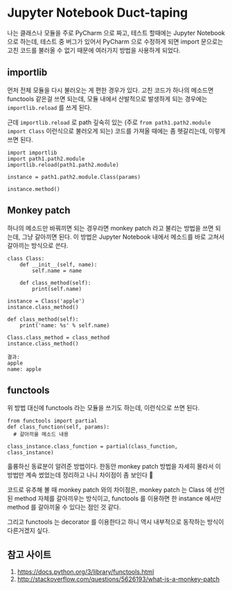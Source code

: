 # Jupyter Notebook Duct-taping

나는 클래스나 모듈을 주로 PyCharm 으로 짜고, 테스트 할때에는 Jupyter Notebook 으로 하는데, 테스트 중 버그가 있어서 PyCharm 으로 수정하게 되면 import 문으로는 고친 코드를 불러올 수 없기 때문에 여러가지 방법을 사용하게 되었다.

## importlib

먼저 전체 모듈을 다시 불러오는 게 편한 경우가 있다. 고친 코드가 하나의 메소드면 functools 같은걸 쓰면 되는데, 모듈 내에서 산발적으로 발생하게 되는 경우에는 `importlib.reload` 를 쓰게 된다.

근데 `importlib.reload` 로 path 깊숙히 있는 (주로 `from path1.path2.module import Class` 이런식으로 불러오게 되는) 코드를 가져올 때에는 좀 헷갈리는데, 이렇게 쓰면 된다.

```
import importlib
import path1.path2.module 
importlib.reload(path1.path2.module)

instance = path1.path2.module.Class(params)

instance.method()
```

## Monkey patch

하나의 메소드만 바꿔끼면 되는 경우라면 monkey patch 라고 불리는 방법을 쓰면 되는데, 그냥 갈아끼면 된다. 이 방법은 Jupyter Notebook 내에서 메소드를 바로 고쳐서 갈아끼는 방식으로 쓴다.

```
class Class:
    def __init__(self, name):
        self.name = name

    def class_method(self):
        print(self.name)

instance = Class('apple')
instance.class_method()

def class_method(self):
    print('name: %s' % self.name)

Class.class_method = class_method
instance.class_method()
```
```
결과:
apple
name: apple
```

## functools
위 방법 대신에 functools 라는 모듈을 쓰기도 하는데, 이런식으로 쓰면 된다.

```
from functools import partial
def class_function(self, params):
  # 갈아끼울 메소드 내용

class_instance.class_function = partial(class_function, class_instance)
```

훌륭하신 동료분이 알려준 방법이다. 한동안 monkey patch 방법을 자세히 몰라서 이 방법만 계속 썼었는데 정리하고 나니 차이점이 좀 보인다 🤔

코드로 유추해 볼 때 monkey patch 와의 차이점은, monkey patch 는 Class 에 선언된 method 자체를 갈아끼우는 방식이고, functools 를 이용하면 한 instance 에서만 method 를 갈아끼울 수 있다는 점인 것 같다.

그리고 functools 는 decorator 를 이용한다고 하니 역시 내부적으로 동작하는 방식이 다른거겠지 싶다.


## 참고 사이트
1. https://docs.python.org/3/library/functools.html
2. http://stackoverflow.com/questions/5626193/what-is-a-monkey-patch
